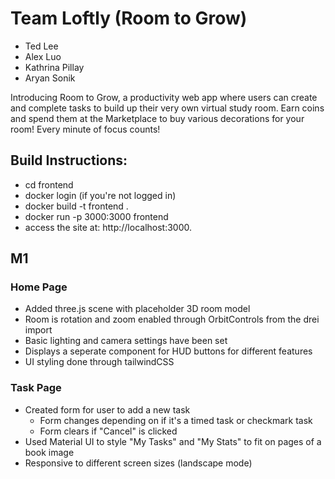 # Team Loftly (Room to Grow)
- Ted Lee
- Alex Luo
- Kathrina Pillay
- Aryan Sonik

  
Introducing Room to Grow, a productivity web app where users can create and complete tasks to build up their very own virtual study room.
Earn coins and spend them at the Marketplace to buy various decorations for your room! Every minute of focus counts!

## Build Instructions:
- cd frontend
- docker login (if you're not logged in)
- docker build -t frontend .
- docker run -p 3000:3000 frontend
- access the site at: http://localhost:3000.

## M1

### Home Page
- Added three.js scene with placeholder 3D room model
- Room is rotation and zoom enabled through OrbitControls from the drei import
- Basic lighting and camera settings have been set
- Displays a seperate component for HUD buttons for different features 
- UI styling done through tailwindCSS

### Task Page
- Created form for user to add a new task
  - Form changes depending on if it's a timed task or checkmark task
  - Form clears if "Cancel" is clicked
- Used Material UI to style "My Tasks" and "My Stats" to fit on pages of a book image 
- Responsive to different screen sizes (landscape mode)
